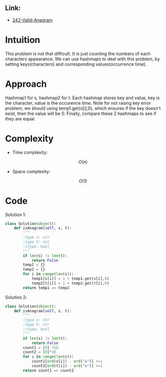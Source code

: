 ## Link:
- [242-Valid-Anagram](https://leetcode.com/problems/valid-anagram/description/)

# Intuition
<!-- Describe your first thoughts on how to solve this problem. -->
This problem is not that difficult. It is just counting the numbers of each characters appearance. We can use hashmaps to deal with this problem, by setting keys(characters) and corresponding values(occurrence time).

# Approach
<!-- Describe your approach to solving the problem. -->
Hashmap1 for s, hashmap2 for t. Each hashmap stores key and value, key is the character, value is the occurence time. Note for not rasing key error problem, we should using temp1.get(s[i],0), which ensures if the key doesn't exist, then the value will be 0.
Finally, compare these 2 hashmaps to see if they are equal.

# Complexity
- Time complexity:
<!-- Add your time complexity here, e.g. $$O(n)$$ -->
$$O(n)$$
- Space complexity:
<!-- Add your space complexity here, e.g. $$O(n)$$ -->
$$O(1)$$
# Code
Solution 1:
```python
class Solution(object):
    def isAnagram(self, s, t):
        """
        :type s: str
        :type t: str
        :rtype: bool
        """
        if len(s) != len(t):
            return False
        temp1 = {}
        temp2 = {}
        for i in range(len(s)):
            temp1[s[i]] = 1 + temp1.get(s[i],0)
            temp2[t[i]] = 1 + temp2.get(t[i],0)
        return temp1 == temp2   
```
Solution 2:
```python
class Solution(object):
    def isAnagram(self, s, t):
        """
        :type s: str
        :type t: str
        :rtype: bool
        """
        if len(s) != len(t):
            return False
        count1 = [0] *26
        count2 = [0]*26
        for i in range(len(s)):
            count1[ord(s[i]) - ord("a")] +=1
            count2[ord(t[i]) - ord("a")] +=1
        return count1 == count2
```
